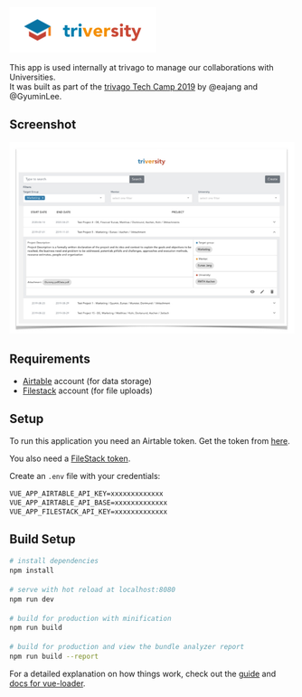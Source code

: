 ![triversity](./src/assets/logo.png)

This app is used internally at trivago to manage our collaborations with Universities.  
It was built as part of the [trivago Tech Camp 2019](https://techcamp.trivago.com/) by
@eajang and @GyuminLee.

## Screenshot

![screenshot](./src/assets/screenshot.jpeg)

## Requirements

* [Airtable] account (for data storage)
* [Filestack] account (for file uploads)

## Setup

To run this application you need an Airtable token.
Get the token from [here](https://airtable.com/api).

You also need a [FileStack token](https://dev.filestack.com/signup/free/).

Create an `.env` file with your credentials:

```
VUE_APP_AIRTABLE_API_KEY=xxxxxxxxxxxxx
VUE_APP_AIRTABLE_API_BASE=xxxxxxxxxxxxx
VUE_APP_FILESTACK_API_KEY=xxxxxxxxxxxxx
```

## Build Setup

``` bash
# install dependencies
npm install

# serve with hot reload at localhost:8080
npm run dev

# build for production with minification
npm run build

# build for production and view the bundle analyzer report
npm run build --report
```

For a detailed explanation on how things work, check out the [guide](http://vuejs-templates.github.io/webpack/) and [docs for vue-loader](http://vuejs.github.io/vue-loader).

[Airtable]: https://airtable.com/ 
[Filestack ]: https://www.filestack.com/ 
